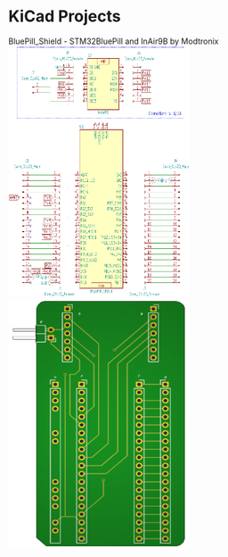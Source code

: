 # KiCad Projects

BluePill_Shield - STM32BluePill and InAir9B by Modtronix <br/>
<img src="https://github.com/LawZHRobin/Projects/raw/main/KiCad/Images/Schem.PNG" width="325" height="450">
<img src="https://github.com/LawZHRobin/Projects/raw/main/KiCad/Images/PCB.PNG" width="325" height="450"> <br/>
